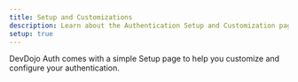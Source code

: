 ```yaml
---
title: Setup and Customizations
description: Learn about the Authentication Setup and Customization page
setup: true
---
```


DevDojo Auth comes with a simple Setup page to help you customize and configure your authentication.

